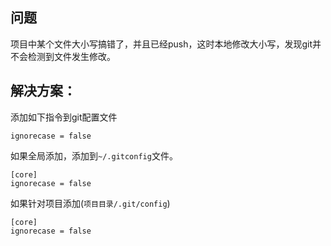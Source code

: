 
## 问题

项目中某个文件大小写搞错了，并且已经push，这时本地修改大小写，发现git并不会检测到文件发生修改。


## 解决方案：

添加如下指令到git配置文件

    ignorecase = false

如果全局添加，添加到`~/.gitconfig`文件。

    [core]
    ignorecase = false

如果针对项目添加(`项目目录/.git/config`)

    [core]
    ignorecase = false
